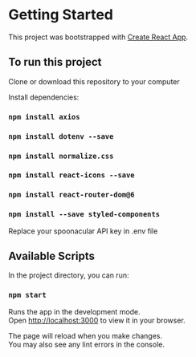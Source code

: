 # Getting Started

This project was bootstrapped with [Create React App](https://github.com/facebook/create-react-app).

## To run this project

Clone or download this repository to your computer

Install dependencies:

### `npm install axios`
### `npm install dotenv --save`
### `npm install normalize.css`
### `npm install react-icons --save`
### `npm install react-router-dom@6`
### `npm install --save styled-components`

Replace your spoonacular API key in .env file

## Available Scripts

In the project directory, you can run:

### `npm start`

Runs the app in the development mode.\
Open [http://localhost:3000](http://localhost:3000) to view it in your browser.

The page will reload when you make changes.\
You may also see any lint errors in the console.

